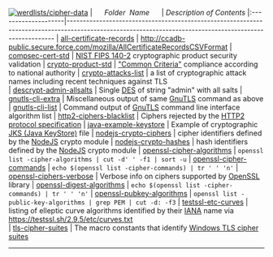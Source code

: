 [![werdlists/cipher-data](https://img.shields.io/badge/werdlists-cipher-data-purple/.svg?logo=github&style=popout&longCache=true)](# "werdlists/cipher-data")
|&nbsp;&nbsp;&nbsp;&nbsp;&nbsp;&nbsp;_Folder&nbsp;&nbsp;Name_&nbsp;&nbsp;&nbsp;&nbsp;&nbsp;&nbsp;| _Description of Contents_
|:--------------------|--------------------------------------------------------------------------------------------------------------------------------------------------------
| [all-certificate-records](all-certificate-records.csv) | <http://ccadb-public.secure.force.com/mozilla/AllCertificateRecordsCSVFormat> 
| [compsec-cert-std](compsec-cert-std.txt) |  [NIST FIPS 140-2](https://nvlpubs.nist.gov/nistpubs/FIPS/NIST.FIPS.140-2.pdf) cryptographic product security validation 
| [crypto-product-std](crypto-product-std.txt) |  ["Common Criteria"](https://wikipedia.org/wiki/Common_Criteria) compliance according to national authority 
| [crypto-attacks-list](crypto-attacks-list.txt) | a list of cryptographic attack names including recent techniques against TLS  
| [descrypt-admin-allsalts](descrypt-admin-allsalts.txt) |  Single [DES](https://wikipedia.org/wiki/Data_Encryption_Standard "Data Encryption Standard") of string "admin" with all salts 
| [gnutls-cli-extra](gnutls-cli-extra.txt) |  Miscellaneous output of same [GnuTLS](https://www.gnutls.org/ "GNU Transport Layer Security Library") command as above 
| [gnutls-cli-list](gnutls-cli-list.txt) |  Command output of [GnuTLS](https://www.gnutls.org/ "GNU Transport Layer Security Library") command line interface algorithm list 
| [http2-ciphers-blacklist](http2-ciphers-blacklist.txt) |  Ciphers rejected by the [HTTP2 protocol specification](http://httpwg.org/specs/rfc7540.html "Hypertext Transfer Protocol Version 2 %28HTTP/2%29") 
| [java-example-keystore](java-example-keystore.bin) |  Example of cryptographic [JKS (Java KeyStore)](https://wikipedia.org/wiki/Keystore) file 
| [nodejs-crypto-ciphers](nodejs-crypto-ciphers.txt) |  cipher identifiers defined by the [NodeJS](https://nodejs.org/) crypto module 
| [nodejs-crypto-hashes](nodejs-crypto-hashes.txt) |  hash identifiers defined by the [NodeJS](https://nodejs.org/) crypto module 
| [openssl-cipher-algorithms](openssl-cipher-algorithms.txt) |  `openssl list -cipher-algorithms | cut -d' ' -f1 | sort -u` 
| [openssl-cipher-commands](openssl-cipher-commands.txt) |  `echo $(openssl list -cipher-commands) | tr ' ' 'n'` 
| [openssl-ciphers-verbose](openssl-ciphers-verbose.txt) |  Verbose info on ciphers supported by [OpenSSL](https://www.openssl.org) library 
| [openssl-digest-algorithms](openssl-digest-algorithms.txt) |  `echo $(openssl list -cipher-commands) | tr ' ' 'n'` 
| [openssl-pubkey-algorithms](openssl-pubkey-algorithms.txt) |  `openssl list -public-key-algorithms | grep PEM | cut -d: -f3` 
| [testssl-etc-curves](testssl-etc-curves.txt) | listing of elleptic curve algorithms identified by their [IANA](https://iana.org) name via <https://testssl.sh/2.9.5/etc/curves.txt>  
| [tls-cipher-suites](tls-cipher-suites.txt) |  The macro constants that identify [Windows TLS cipher suites](https://msdn.microsoft.com/library/windows/desktop/aa374757.aspx "Cipher Suites in TLS/SSL (Schannel SSP)") 

* * *

